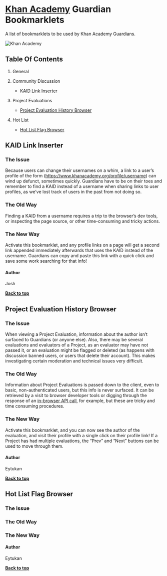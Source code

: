 [Khan Academy](https://www.khanacademy.org/) Guardian Bookmarklets
==================================================================
A list of bookmarklets to be used by Khan Academy Guardians.

![Khan Academy](https://d3q6qq2zt8nhwv.cloudfront.net/platform/ad4b22b3481f4f0fa379bbde3f82c9bb.png)

Table Of Contents
-----------------

  1. General
  
  2. Community Discussion
  
      - [KAID Link Inserter](#kaid-link-inserter)
  
  3. Project Evaluations
  
      - [Project Evaluation History Browser](#project-evaluation-history-browser)
  
  4. Hot List
  
      - [Hot List Flag Browser](#hot-list-flag-browser)
 
## KAID Link Inserter

### The Issue

Because users can change their usernames on a whim, a link to a user’s profile of the form (https://www.khanacademy.org/profile/username) can wind up defunct, sometimes quickly. Guardians have to be on their toes and remember to find a KAID instead of a username when sharing links to user profiles, as we’ve lost track of users in the past from not doing so. 

### The Old Way

Finding a KAID from a username requires a trip to the browser’s dev tools, or inspecting the page source, or other time-consuming and tricky actions.

### The New Way

Activate this bookmarklet, and any profile links on a page will get a second link appended immediately afterwards that uses the KAID instead of the username. Guardians can copy and paste this link with a quick click and save some work searching for that info!

#### Author

Josh

**[Back to top](#table-of-contents)**


## Project Evaluation History Browser

### The Issue

When viewing a Project Evaluation, information about the author isn’t surfaced to Guardians (or anyone else). Also, there may be several evaluations and evaluators of a Project, as an evaluator may have not passed it, or an evaluation might be flagged or deleted (as happens with discussion banned users, or users that delete their account). This makes investigating certain moderation and technical issues very difficult.

### The Old Way

Information about Project Evaluations is passed down to the client, even to basic, non-authenticated users, but this info is never surfaced. It can be retrieved by a visit to browser developer tools or digging through the response of an [in-browser API call](https://www.khanacademy.org/api/internal/discussions/scratchpad/6382664161689600/projectfeedback), for example, but these are tricky and time consuming procedures.

### The New Way

Activate this bookmarklet, and you can now see the author of the evaluation, and visit their profile with a single click on their profile link! If a Project has had multiple evaluations, the “Prev” and “Next” buttons can be used to move through them.

#### Author

Eytukan

**[Back to top](#table-of-contents)**


## Hot List Flag Browser

### The Issue



### The Old Way



### The New Way



#### Author

Eytukan

**[Back to top](#table-of-contents)**
